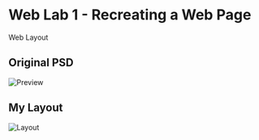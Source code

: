 # Web Lab 1 - Recreating a Web Page
Web Layout 

## Original PSD
![Preview](https://i.ibb.co/3TFHKzQ/libroselectronicos-psd.png)

## My Layout
![Layout](https://i.ibb.co/d0T1S9Z/ss-layout.png)